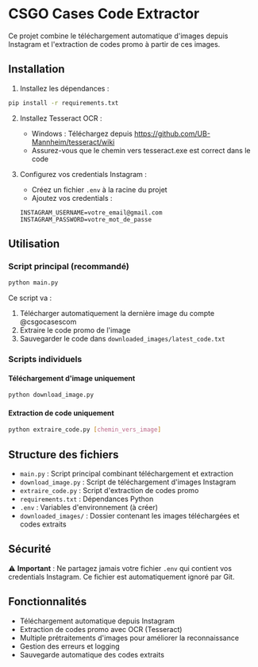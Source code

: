# CSGO Cases Code Extractor

Ce projet combine le téléchargement automatique d'images depuis Instagram et l'extraction de codes promo à partir de ces images.

## Installation

1. Installez les dépendances :
```bash
pip install -r requirements.txt
```

2. Installez Tesseract OCR :
   - Windows : Téléchargez depuis https://github.com/UB-Mannheim/tesseract/wiki
   - Assurez-vous que le chemin vers tesseract.exe est correct dans le code

3. Configurez vos credentials Instagram :
   - Créez un fichier `.env` à la racine du projet
   - Ajoutez vos credentials :
   ```
   INSTAGRAM_USERNAME=votre_email@gmail.com
   INSTAGRAM_PASSWORD=votre_mot_de_passe
   ```

## Utilisation

### Script principal (recommandé)
```bash
python main.py
```

Ce script va :
1. Télécharger automatiquement la dernière image du compte @csgocasescom
2. Extraire le code promo de l'image
3. Sauvegarder le code dans `downloaded_images/latest_code.txt`

### Scripts individuels

#### Téléchargement d'image uniquement
```bash
python download_image.py
```

#### Extraction de code uniquement
```bash
python extraire_code.py [chemin_vers_image]
```

## Structure des fichiers

- `main.py` : Script principal combinant téléchargement et extraction
- `download_image.py` : Script de téléchargement d'images Instagram
- `extraire_code.py` : Script d'extraction de codes promo
- `requirements.txt` : Dépendances Python
- `.env` : Variables d'environnement (à créer)
- `downloaded_images/` : Dossier contenant les images téléchargées et codes extraits

## Sécurité

⚠️ **Important** : Ne partagez jamais votre fichier `.env` qui contient vos credentials Instagram. Ce fichier est automatiquement ignoré par Git.

## Fonctionnalités

- Téléchargement automatique depuis Instagram
- Extraction de codes promo avec OCR (Tesseract)
- Multiple prétraitements d'images pour améliorer la reconnaissance
- Gestion des erreurs et logging
- Sauvegarde automatique des codes extraits 
